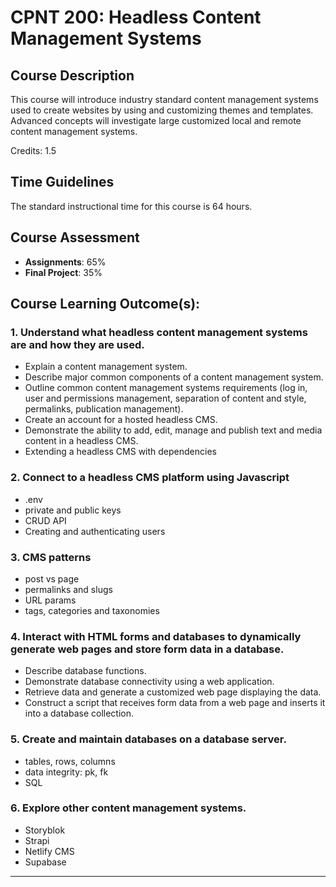 # CPNT 200: Headless Content Management Systems
## Course Description
This course will introduce industry standard content management systems used to create websites by using and customizing themes and templates. Advanced concepts will investigate large customized local and remote content management systems.

Credits: 1.5

## Time Guidelines
The standard instructional time for this course is 64 hours.

## Course Assessment
- **Assignments**: 65%
- **Final Project**: 35%

## Course Learning Outcome(s):
### 1. Understand what headless content management systems are and how they are used.
- Explain a content management system.
- Describe major common components of a content management system.
- Outline common content management systems requirements (log in, user and permissions management, separation of content and style, permalinks, publication management).
- Create an account for a hosted headless CMS.
- Demonstrate the ability to add, edit, manage and publish text and media content in a headless CMS.
- Extending a headless CMS with dependencies

### 2. Connect to a headless CMS platform using Javascript
- .env
- private and public keys
- CRUD API
- Creating and authenticating users

### 3. CMS patterns
- post vs page
- permalinks and slugs
- URL params
- tags, categories and taxonomies

### 4. Interact with HTML forms and databases to dynamically generate web pages and store form data in a database.
- Describe database functions.
- Demonstrate database connectivity using a web application.
- Retrieve data and generate a customized web page displaying the data.
- Construct a script that receives form data from a web page and inserts it into a database collection.

### 5. Create and maintain databases on a database server.
- tables, rows, columns
- data integrity: pk, fk
- SQL

### 6. Explore other content management systems.
- Storyblok
- Strapi
- Netlify CMS
- Supabase

---

